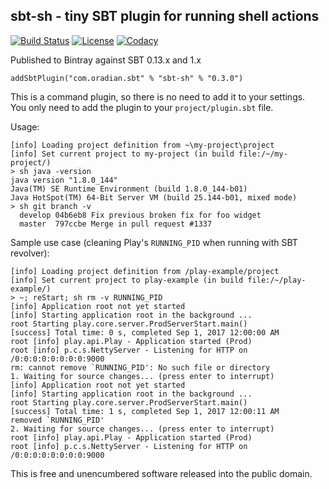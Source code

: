## sbt-sh - tiny SBT plugin for running shell actions

[![Build Status](https://travis-ci.org/melezov/sbt-sh.svg?branch=master)](https://travis-ci.org/melezov/sbt-sh)
[![License](https://img.shields.io/badge/license-UNLICENSE-brightgreen.svg)](https://spdx.org/licenses/Unlicense.html)
[![Codacy](https://api.codacy.com/project/badge/Grade/824f4d9081694914a873ce226f694d70)](https://www.codacy.com/app/melezov/sbt-sh?utm_source=github.com&amp;utm_medium=referral&amp;utm_content=melezov/sbt-sh&amp;utm_campaign=Badge_Grade)

Published to Bintray against SBT 0.13.x and 1.x

    addSbtPlugin("com.oradian.sbt" % "sbt-sh" % "0.3.0")

This is a command plugin, so there is no need to add it to your settings.   
You only need to add the plugin to your `project/plugin.sbt` file.

Usage:

    [info] Loading project definition from ~\my-project\project
    [info] Set current project to my-project (in build file:/~/my-project/)
    > sh java -version
    java version "1.8.0_144"
    Java(TM) SE Runtime Environment (build 1.8.0_144-b01)
    Java HotSpot(TM) 64-Bit Server VM (build 25.144-b01, mixed mode)
    > sh git branch -v
      develop 04b6eb8 Fix previous broken fix for foo widget
      master  797ccbe Merge in pull request #1337

Sample use case (cleaning Play's `RUNNING_PID` when running with SBT revolver):

    [info] Loading project definition from /play-example/project
    [info] Set current project to play-example (in build file:/~/play-example/)
    > ~; reStart; sh rm -v RUNNING_PID
    [info] Application root not yet started
    [info] Starting application root in the background ...
    root Starting play.core.server.ProdServerStart.main()
    [success] Total time: 0 s, completed Sep 1, 2017 12:00:00 AM
    root [info] play.api.Play - Application started (Prod)
    root [info] p.c.s.NettyServer - Listening for HTTP on /0:0:0:0:0:0:0:0:9000
    rm: cannot remove `RUNNING_PID': No such file or directory
    1. Waiting for source changes... (press enter to interrupt)
    [info] Application root not yet started
    [info] Starting application root in the background ...
    root Starting play.core.server.ProdServerStart.main()
    [success] Total time: 1 s, completed Sep 1, 2017 12:00:11 AM
    removed `RUNNING_PID'
    2. Waiting for source changes... (press enter to interrupt)
    root [info] play.api.Play - Application started (Prod)
    root [info] p.c.s.NettyServer - Listening for HTTP on /0:0:0:0:0:0:0:0:9000

This is free and unencumbered software released into the public domain.
